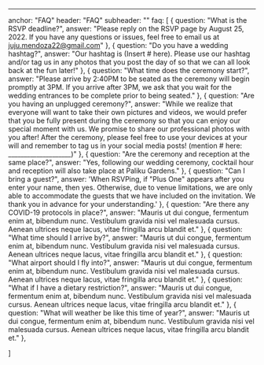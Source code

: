 ---
anchor: "FAQ"
header: "FAQ"
subheader: ""
faq: [
  { 
    question: "What is the RSVP deadline?",
    answer: "Please reply on the RSVP page by August 25, 2022. If you have any questions or issues, feel free to email us at juju.mendoza22@gmail.com"
  },
  { 
    question: "Do you have a wedding hashtag?",
    answer: "Our hashtag is (Insert # here). Please use our hashtag and/or tag us in any photos that you post the day of so that we can all look back at the fun later!"
  },
  { 
    question: "What time does the ceremony start?",
    answer: "Please arrive by 2:40PM to be seated as the ceremony will begin promptly at 3PM. If you arrive after 3PM, we ask that you wait for the wedding entrances to be complete prior to being seated."
  },
  { 
    question: "Are you having an unplugged ceremony?",
    answer: "While we realize that everyone will want to take their own pictures and videos, we would prefer that you be fully present during the ceremony so that you can enjoy our special moment with us. We promise to share our professional photos with you after! After the ceremony, please feel free to use your devices at your will and remember to tag us in your social media posts! (mention # here: ____________________)"
  },
  { 
    question: "Are the ceremony and reception at the same place?",
    answer: "Yes, following our wedding ceremony, cocktail hour and reception will also take place at Paliku Gardens."
  },
  { 
    question: "Can I bring a guest?",
    answer: 'When RSVPing, if "Plus One" appears after you enter your name, then yes. Otherwise, due to venue limitations, we are only able to accommodate the guests that we have included on the invitation. We thank you in advance for your understanding.'
  },
  { 
    question: "Are there any COVID-19 protocols in place?",
    answer: "Mauris ut dui congue, fermentum enim at, bibendum nunc. Vestibulum gravida nisi vel malesuada cursus. Aenean ultrices neque lacus, vitae fringilla arcu blandit et."
  },
  { 
    question: "What time should I arrive by?",
    answer: "Mauris ut dui congue, fermentum enim at, bibendum nunc. Vestibulum gravida nisi vel malesuada cursus. Aenean ultrices neque lacus, vitae fringilla arcu blandit et."
  },
  { 
    question: "What airport should I fly into?",
    answer: "Mauris ut dui congue, fermentum enim at, bibendum nunc. Vestibulum gravida nisi vel malesuada cursus. Aenean ultrices neque lacus, vitae fringilla arcu blandit et."
  },
  { 
    question: "What if I have a dietary restriction?",
    answer: "Mauris ut dui congue, fermentum enim at, bibendum nunc. Vestibulum gravida nisi vel malesuada cursus. Aenean ultrices neque lacus, vitae fringilla arcu blandit et."
  },
  { 
    question: "What will weather be like this time of year?",
    answer: "Mauris ut dui congue, fermentum enim at, bibendum nunc. Vestibulum gravida nisi vel malesuada cursus. Aenean ultrices neque lacus, vitae fringilla arcu blandit et."
  },
  
]

